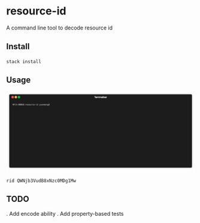 # resource-id

A command line tool to decode resource id

## Install

`stack install`

## Usage
<p align="center"><img src="/img/demo.gif?raw=true"/></p>

`rid QWNjb3VudB8xNzc0MDg1Mw`

## TODO

. Add encode ability
. Add property-based tests

